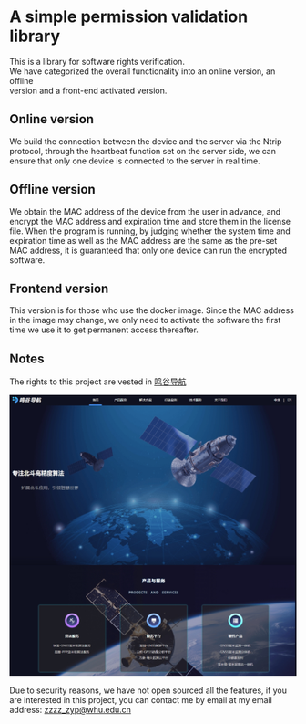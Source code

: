 # A simple permission validation library  

This is a library for software rights verification.  
We have categorized the overall functionality into an online version, an offline  
version and a front-end activated version.  

## Online version  

We build the connection between the device and the server via the Ntrip protocol, through the heartbeat function set on the server side, we can ensure that only one device is connected to the server in real time.  

## Offline version  

We obtain the MAC address of the device from the user in advance, and encrypt the MAC address and expiration time and store them in the license file. When the program is running, by judging whether the system time and expiration time as well as the MAC address are the same as the pre-set MAC address, it is guaranteed that only one device can run the encrypted software.

## Frontend version  

This version is for those who use the docker image. Since the MAC address in the image may change, we only need to activate the software the first time we use it to get permanent access thereafter.

## Notes  

The rights to this project are vested in [鸣谷导航](https://www.navmg.com/#/home)

![My Image](image/鸣谷.png)  

Due to security reasons, we have not open sourced all the features, if you are interested in this project, you can contact me by email at my email address: <zzzz_zyp@whu.edu.cn>
